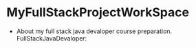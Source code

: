 # MyFullStackProjectWorkSpace
- About my full stack java devaloper course preparation.
FullStackJavaDevaloper:

